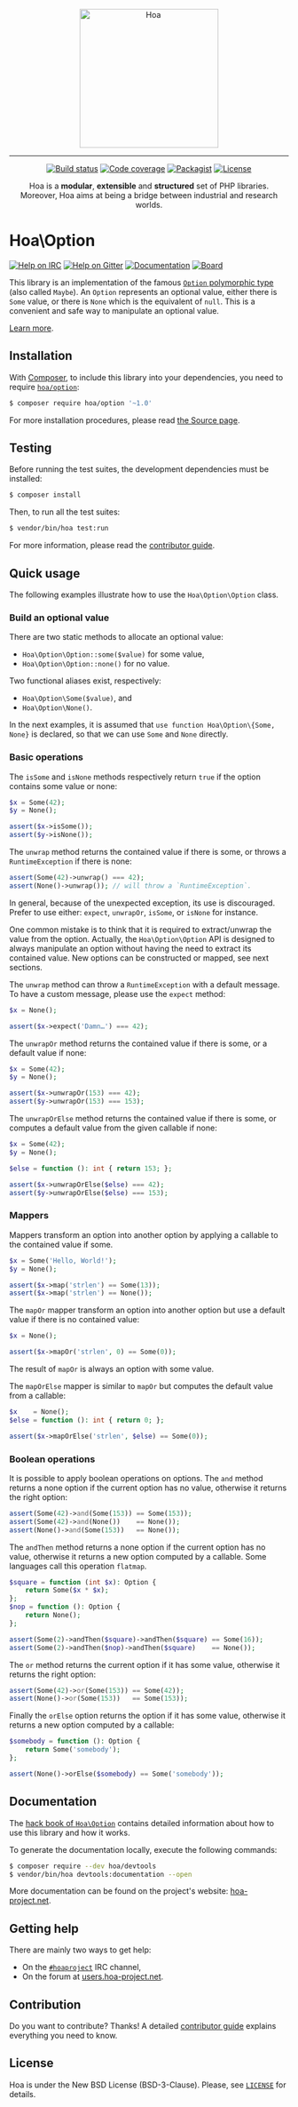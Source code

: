 <p align="center">
  <img src="https://static.hoa-project.net/Image/Hoa.svg" alt="Hoa" width="250px" />
</p>

---

<p align="center">
  <a href="https://travis-ci.org/hoaproject/Option"><img src="https://img.shields.io/travis/hoaproject/Option/master.svg" alt="Build status" /></a>
  <a href="https://coveralls.io/github/hoaproject/Option?branch=master"><img src="https://img.shields.io/coveralls/hoaproject/Option/master.svg" alt="Code coverage" /></a>
  <a href="https://packagist.org/packages/hoa/option"><img src="https://img.shields.io/packagist/dt/hoa/option.svg" alt="Packagist" /></a>
  <a href="https://hoa-project.net/LICENSE"><img src="https://img.shields.io/packagist/l/hoa/option.svg" alt="License" /></a>
</p>
<p align="center">
  Hoa is a <strong>modular</strong>, <strong>extensible</strong> and
  <strong>structured</strong> set of PHP libraries.<br />
  Moreover, Hoa aims at being a bridge between industrial and research worlds.
</p>

# Hoa\Option

[![Help on IRC](https://img.shields.io/badge/help-%23hoaproject-ff0066.svg)](https://webchat.freenode.net/?channels=#hoaproject)
[![Help on Gitter](https://img.shields.io/badge/help-gitter-ff0066.svg)](https://gitter.im/hoaproject/central)
[![Documentation](https://img.shields.io/badge/documentation-hack_book-ff0066.svg)](https://central.hoa-project.net/Documentation/Library/Option)
[![Board](https://img.shields.io/badge/organisation-board-ff0066.svg)](https://waffle.io/hoaproject/option)

This library is an implementation of the
famous
[`Option` polymorphic type](https://en.wikipedia.org/wiki/Option_type)
(also called `Maybe`). An `Option` represents an optional value, either
there is `Some` value, or there is `None` which is the equivalent of
`null`. This is a convenient and safe way to manipulate an optional
value.

[Learn more](https://central.hoa-project.net/Documentation/Library/Option).

## Installation

With [Composer](https://getcomposer.org/), to include this library into
your dependencies, you need to
require [`hoa/option`](https://packagist.org/packages/hoa/option):

```sh
$ composer require hoa/option '~1.0'
```

For more installation procedures, please read [the Source
page](https://hoa-project.net/Source.html).

## Testing

Before running the test suites, the development dependencies must be installed:

```sh
$ composer install
```

Then, to run all the test suites:

```sh
$ vendor/bin/hoa test:run
```

For more information, please read the [contributor
guide](https://hoa-project.net/Literature/Contributor/Guide.html).

## Quick usage

The following examples illustrate how to use the `Hoa\Option\Option` class.

### Build an optional value

There are two static methods to allocate an optional value:

  * `Hoa\Option\Option::some($value)` for some value,
  * `Hoa\Option\Option::none()` for no value.

Two functional aliases exist, respectively:

  * `Hoa\Option\Some($value)`, and
  * `Hoa\Option\None()`.

In the next examples, it is assumed that `use function
Hoa\Option\{Some, None}` is declared, so that we can use `Some` and
`None` directly.

### Basic operations

The `isSome` and `isNone` methods respectively return `true` if the
option contains some value or none:

```php
$x = Some(42);
$y = None();

assert($x->isSome());
assert($y->isNone());
```

The `unwrap` method returns the contained value if there is some, or
throws a `RuntimeException` if there is none:

```php
assert(Some(42)->unwrap() === 42);
assert(None()->unwrap()); // will throw a `RuntimeException`.
```

In general, because of the unexpected exception, its use is
discouraged. Prefer to use either: `expect`, `unwrapOr`, `isSome`, or
`isNone` for instance.

One common mistake is to think that it is required to extract/unwrap
the value from the option. Actually, the `Hoa\Option\Option` API is
designed to always manipulate an option without having the need to
extract its contained value. New options can be constructed or mapped,
see next sections.

The `unwrap` method can throw a `RuntimeException` with a default
message. To have a custom message, please use the `expect` method:

```php
$x = None();

assert($x->expect('Damn…') === 42);
```

The `unwrapOr` method returns the contained value if there is some, or
a default value if none:

```php
$x = Some(42);
$y = None();

assert($x->unwrapOr(153) === 42);
assert($y->unwrapOr(153) === 153);
```

The `unwrapOrElse` method returns the contained value if there is
some, or computes a default value from the given callable if none:

```php
$x = Some(42);
$y = None();

$else = function (): int { return 153; };

assert($x->unwrapOrElse($else) === 42);
assert($y->unwrapOrElse($else) === 153);
```

### Mappers

Mappers transform an option into another option by applying a callable
to the contained value if some.

```php
$x = Some('Hello, World!');
$y = None();

assert($x->map('strlen') == Some(13));
assert($x->map('strlen') == None());
```

The `mapOr` mapper transform an option into another option but use a
default value if there is no contained value:

```php
$x = None();

assert($x->mapOr('strlen', 0) == Some(0));
```

The result of `mapOr` is always an option with some value.

The `mapOrElse` mapper is similar to `mapOr` but computes the default
value from a callable:

```php
$x    = None();
$else = function (): int { return 0; };

assert($x->mapOrElse('strlen', $else) == Some(0));
```

### Boolean operations

It is possible to apply boolean operations on options. The `and`
method returns a none option if the current option has no value, otherwise it
returns the right option:

```php
assert(Some(42)->and(Some(153)) == Some(153));
assert(Some(42)->and(None())    == None());
assert(None()->and(Some(153))   == None());
```

The `andThen` method returns a none option if the current option has no value,
otherwise it returns a new option computed by a callable. Some
languages call this operation `flatmap`.

```php
$square = function (int $x): Option {
    return Some($x * $x);
};
$nop = function (): Option {
    return None();
};

assert(Some(2)->andThen($square)->andThen($square) == Some(16));
assert(Some(2)->andThen($nop)->andThen($square)    == None());
```

The `or` method returns the current option if it has some value, otherwise it
returns the right option:

```php
assert(Some(42)->or(Some(153)) == Some(42));
assert(None()->or(Some(153))   == Some(153));
```

Finally the `orElse` option returns the option if it has some value,
otherwise it returns a new option computed by a callable:

```php
$somebody = function (): Option {
    return Some('somebody');
};

assert(None()->orElse($somebody) == Some('somebody'));
```

## Documentation

The
[hack book of `Hoa\Option`](https://central.hoa-project.net/Documentation/Library/Option)
contains detailed information about how to use this library and how it works.

To generate the documentation locally, execute the following commands:

```sh
$ composer require --dev hoa/devtools
$ vendor/bin/hoa devtools:documentation --open
```

More documentation can be found on the project's website:
[hoa-project.net](https://hoa-project.net/).

## Getting help

There are mainly two ways to get help:

  * On the [`#hoaproject`](https://webchat.freenode.net/?channels=#hoaproject)
    IRC channel,
  * On the forum at [users.hoa-project.net](https://users.hoa-project.net).

## Contribution

Do you want to contribute? Thanks! A detailed [contributor
guide](https://hoa-project.net/Literature/Contributor/Guide.html) explains
everything you need to know.

## License

Hoa is under the New BSD License (BSD-3-Clause). Please, see
[`LICENSE`](https://hoa-project.net/LICENSE) for details.
